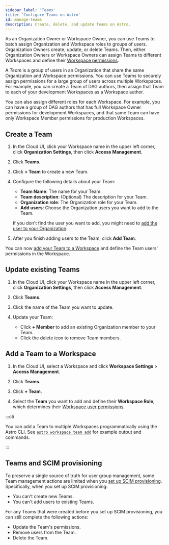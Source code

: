 ```yaml
---
sidebar_label: 'Teams'
title: 'Configure Teams on Astro'
id: manage-teams
description: Create, delete, and update Teams on Astro.
---
```


As an Organization Owner or Workspace Owner, you can use Teams to batch assign Organization and Workspace roles to groups of users. Organization Owners create, update, or delete Teams. Then, either Organization Owners or Workspace Owners can assign Teams to different Workspaces and define their [Workspace permissions](user-permissions.md#workspace-roles).

A _Team_ is a group of users in an Organization that share the same Organization and Workspace permissions. You can use Teams to securely assign permissions for a large group of users across multiple Workspaces. For example, you can create a Team of DAG authors, then assign that Team to each of your development Workspaces as a Workspace author.

You can also assign different roles for each Workspace. For example, you can have a group of DAG authors that has full Workspace Owner permissions for development Workspaces, and that same Team can have only Workspace Member permissions for production Workspaces.

## Create a Team

1. In the Cloud UI, click your Workspace name in the upper left corner, click **Organization Settings**, then click **Access Management**.

2. Click **Teams**.

3. Click **+ Team** to create a new Team.

4. Configure the following details about your Team:

    - **Team Name**: The name for your Team.
    - **Team description**: (Optional) The description for your Team.
    - **Organization role**: The Organization role for your Team. 
    - **Add users**: Choose the Organization users you want to add to the Team. 

    If you don't find the user you want to add, you might need to [add the user to your Organization](manage-organization-users.md#add-a-user-to-an-organization).

5. After you finish adding users to the Team, click **Add Team**.

You can now [add your Team to a Workspace](manage-teams.md#add-a-team-to-a-workspace) and define the Team users' permissions in the Workspace.

## Update existing Teams

1. In the Cloud UI, click your Workspace name in the upper left corner, click **Organization Settings**, then click **Access Management**.

2. Click **Teams**.

3. Click the name of the Team you want to update.

4. Update your Team:

    - Click **+ Member** to add an existing Organization member to your Team.
    - Click the delete icon to remove Team members.

## Add a Team to a Workspace

1. In the Cloud UI, select a Workspace and click **Workspace Settings** > **Access Management**.

2. Click **Teams**.

3. Click **+ Team**.

4. Select the **Team** you want to add and define their **Workspace Role**, which determines their [Workspace user permissions](/astro/user-permissions.md#workspace-roles).

:::cli

You can add a Team to multiple Workspaces programmatically using the Astro CLI. See [`astro workspace team add`](cli/astro-workspace-team-add.md) for example output and commands.

:::

## Teams and SCIM provisioning

To preserve a single source of truth for user group management, some Team management actions are limited when you [set up SCIM provisioning](set-up-scim-provisioning.md). Specifically, when you set up SCIM provisioning:

- You can't create new Teams.
- You can't add users to existing Teams.

For any Teams that were created before you set up SCIM provisioning, you can still complete the following actions:

- Update the Team's permissions.
- Remove users from the Team.
- Delete the Team.
